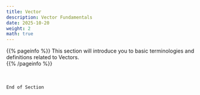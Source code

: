 ```yaml
---
title: Vector
description: Vector Fundamentals
date: 2025-10-20
weight: 2
math: true
---
```


{{% pageinfo %}}
This section will introduce you to basic terminologies and definitions related to Vectors.<br>
{{% /pageinfo %}}


<br><br>
```End of Section```